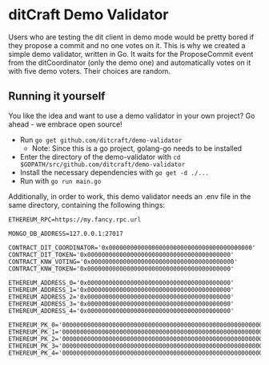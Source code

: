# ditCraft Demo Validator
Users who are testing the dit client in demo mode would be pretty bored if they propose a commit and no one votes on it. This is why we created a simple demo validator, written in Go. It waits for the ProposeCommit event from the ditCoordinator (only the demo one) and automatically votes on it with five demo voters. Their choices are random.

## Running it yourself
You like the idea and want to use a demo validator in your own project? Go ahead - we embrace open source!

* Run `go get github.com/ditcraft/demo-validator`
    * Note: Since this is a go project, golang-go needs to be installed
* Enter the directory of the demo-validator with `cd $GOPATH/src/github.com/ditcraft/demo-validator`
* Install the necessary dependencies with `go get -d ./...`
* Run with `go run main.go`

Additionally, in order to work, this demo validator needs an .env file in the same directory, containing the following things:

```
ETHEREUM_RPC=https://my.fancy.rpc.url

MONGO_DB_ADDRESS=127.0.0.1:27017

CONTRACT_DIT_COORDINATOR='0x0000000000000000000000000000000000000000'
CONTRACT_DIT_TOKEN='0x0000000000000000000000000000000000000000'
CONTRACT_KNW_VOTING='0x0000000000000000000000000000000000000000'
CONTRACT_KNW_TOKEN='0x0000000000000000000000000000000000000000'

ETHEREUM_ADDRESS_0='0x0000000000000000000000000000000000000000'
ETHEREUM_ADDRESS_1='0x0000000000000000000000000000000000000000'
ETHEREUM_ADDRESS_2='0x0000000000000000000000000000000000000000'
ETHEREUM_ADDRESS_3='0x0000000000000000000000000000000000000000'
ETHEREUM_ADDRESS_4='0x0000000000000000000000000000000000000000'

ETHEREUM_PK_0='0000000000000000000000000000000000000000000000000000000000000000'
ETHEREUM_PK_1='0000000000000000000000000000000000000000000000000000000000000000'
ETHEREUM_PK_2='0000000000000000000000000000000000000000000000000000000000000000'
ETHEREUM_PK_3='0000000000000000000000000000000000000000000000000000000000000000'
ETHEREUM_PK_4='0000000000000000000000000000000000000000000000000000000000000000'
```